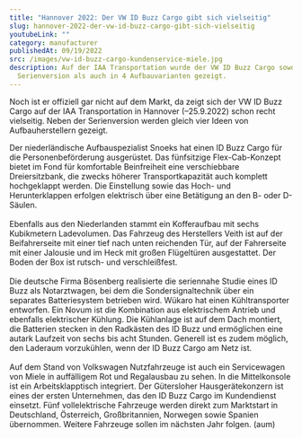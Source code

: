 ```yaml
---
title: "Hannover 2022: Der VW ID Buzz Cargo gibt sich vielseitig"
slug: hannover-2022-der-vw-id-buzz-cargo-gibt-sich-vielseitig
youtubeLink: ""
category: manufacturer
publishedAt: 09/19/2022
src: /images/vw-id-buzz-cargo-kundenservice-miele.jpg
description: Auf der IAA Transportation wurde der VW ID Buzz Cargo sowohl in der
  Serienversion als auch in 4 Aufbauvarianten gezeigt.
---
```

Noch ist er offiziell gar nicht auf dem Markt, da zeigt sich der VW ID Buzz Cargo auf der IAA Transportation in Hannover (–25.9.2022) schon recht vielseitig. Neben der Serienversion werden gleich vier Ideen von Aufbauherstellern gezeigt.

Der niederländische Aufbauspezialist Snoeks hat einen ID Buzz Cargo für die Personenbeförderung ausgerüstet. Das fünfsitzige Flex-Cab-Konzept bietet im Fond für komfortable Beinfreiheit eine verschiebbare Dreiersitzbank, die zwecks höherer Transportkapazität auch komplett hochgeklappt werden. Die Einstellung sowie das Hoch- und Herunterklappen erfolgen elektrisch über eine Betätigung an den B- oder D-Säulen.\
\
Ebenfalls aus den Niederlanden stammt ein Kofferaufbau mit sechs Kubikmetern Ladevolumen. Das Fahrzeug des Herstellers Veith ist auf der Beifahrerseite mit einer tief nach unten reichenden Tür, auf der Fahrerseite mit einer Jalousie und im Heck mit großen Flügeltüren ausgestattet. Der Boden der Box ist rutsch- und verschleißfest.\
\
Die deutsche Firma Bösenberg realisierte die seriennahe Studie eines ID Buzz als Notarztwagen, bei dem die Sondersignaltechnik über ein separates Batteriesystem betrieben wird. Wükaro hat einen Kühltransporter entworfen. Ein Novum ist die Kombination aus elektrischem Antrieb und ebenfalls elektrischer Kühlung. Die Kühlanlage ist auf dem Dach montiert, die Batterien stecken in den Radkästen des ID Buzz und ermöglichen eine autark Laufzeit von sechs bis acht Stunden. Generell ist es zudem möglich, den Laderaum vorzukühlen, wenn der ID Buzz Cargo am Netz ist.\
\
Auf dem Stand von Volkswagen Nutzfahrzeuge ist auch ein Servicewagen von Miele in auffälligem Rot und Regalausbau zu sehen. In die Mittelkonsole ist ein Arbeitsklapptisch integriert. Der Gütersloher Hausgerätekonzern ist eines der ersten Unternehmen, das den ID Buzz Cargo im Kundendienst einsetzt. Fünf vollelektrische Fahrzeuge werden direkt zum Marktstart in Deutschland, Österreich, Großbritannien, Norwegen sowie Spanien übernommen. Weitere Fahrzeuge sollen im nächsten Jahr folgen. (aum)